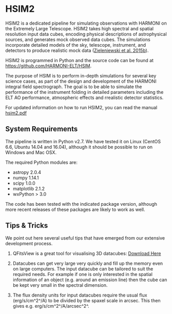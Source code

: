 # HSIM2

HSIM2 is a dedicated pipeline for simulating observations with HARMONI on the Extremely Large Telescope. HSIM2 takes high spectral and spatial resolution input data cubes, encoding physical descriptions of astrophysical sources, and generates mock observed data cubes. The simulations incorporate detailed models of the sky, telescope, instrument, and detectors to produce realistic mock data ([Zieleniewski et al. 2015b](https://doi.org/10.1093/mnras/stv1860)).

HSIM2 is programmed in Python and the source code can be found at https://github.com/HARMONI-ELT/HSIM.

The purpose of HSIM is to perform in-depth simulations for several key science cases, as part of the design and development of the HARMONI integral field spectrograph. The goal is to be able to simulate the performance of the instrument folding in detailed parameters including the ELT AO performance, atmospheric effects and rrealistic detector statistics. 

For updated information on how to run HSIM2, you can read the manual [hsim2.pdf](https://github.com/HARMONI-ELT/HSIM/blob/master/hsim/manual/hsim2.pdf)


## System Requirements
The pipeline is written in Python v2.7. We have tested it on Linux (CentOS 6.6, Ubuntu 14.04 and 16.04), although it should be possible to run on Windows and Mac OSX.

The required Python modules are:
- astropy 2.0.4
- numpy 1.14.1
- scipy 1.0.0
- matplotlib 2.1.2
- wxPython > 3.0

The code has been tested with the indicated package version, although more recent releases of these packages are likely to work as well.

## Tips & Tricks ##
We point out here several useful tips that have emerged from our extensive development process.

1. QFitsView is a great tool for visualising 3D datacubes: [Download Here](http://www.mpe.mpg.de/~ott/QFitsView/)

2. Datacubes can get very large very quickly and fill up the memory even on large computers. The input datacube can be tailored to suit the required needs. For example if one is only interested in the spatial information of an object (e.g. around an emission line) then the cube can be kept very small in the spectral dimension.

3. The flux density units for input datacubes require the usual flux (erg/s/cm^2^/A) to be divided by the spaxel scale in arcsec. This then gives e.g. erg/s/cm^2^/A/arcsec^2^.

